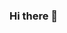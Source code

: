 ### Hi there 👋

<!--
**Gabro200/Gabro200** is a ✨ _special_ ✨ repository because its `README.md` (this file) appears on your GitHub profile.

Here are some ideas to get you started:

- 🔭 I’m currently working on Joe Mama
- 🌱 I’m currently learning Yo Balls
- 👯 I’m looking to collaborate on Sex
- 🤔 I’m looking for help with finding drip
- 💬 Ask me about my balls
- 📫 How to reach me: <iframe width="560" height="315" src="https://www.youtube.com/embed/btMd7OjTE6I" title="YouTube video player" frameborder="0" allow="accelerometer; autoplay; clipboard-write; encrypted-media; gyroscope; picture-in-picture; web-share" allowfullscreen></iframe>
- 😄 Pronouns: Big/Döner
- ⚡ Fun fact: I want to see your balls cabron
-->
